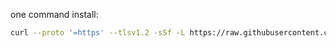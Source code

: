 one command install:

```sh
curl --proto '=https' --tlsv1.2 -sSf -L https://raw.githubusercontent.com/Eldolfin/nixos-config/main/homes/oscar/setup-standalone.sh | sh -s
```
